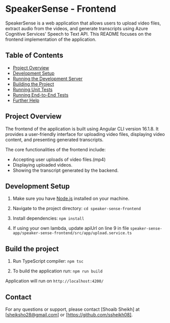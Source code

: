 # SpeakerSense - Frontend

SpeakerSense is a web application that allows users to upload video files, extract audio from the videos, and generate transcripts using Azure Cognitive Services' Speech to Text API. This README focuses on the frontend implementation of the application.


## Table of Contents

- [Project Overview](#project-overview)
- [Development Setup](#development-setup)
- [Running the Development Server](#running-the-development-server)
- [Building the Project](#building-the-project)
- [Running Unit Tests](#running-unit-tests)
- [Running End-to-End Tests](#running-end-to-end-tests)
- [Further Help](#further-help)

## Project Overview

The frontend of the application is built using Angular CLI version 16.1.8. It provides a user-friendly interface for uploading video files, displaying video content, and presenting generated transcripts.

The core functionalities of the frontend include:
- Accepting user uploads of video files.(mp4)
- Displaying uploaded videos.
- Showing the transcript generated by the backend.

## Development Setup

1. Make sure you have [Node.js](https://nodejs.org/) installed on your machine.

2. Navigate to the project directory:
    `cd speaker-sense-frontend`

3. Install dependencies:
    `npm install`

4. If using your own lambda, update apiUrl on line 9 in file `speaker-sense-app/speaker-sense-frontend/src/app/upload.service.ts`

## Build the project

1. Run TypeScript compiler:
    `npm tsc`

2. To build the application run:
    `npm run build` 

Application will run on `http://localhost:4200/`

## Contact

For any questions or support, please contact [Shoaib Sheikh] at [sheiksho28@gmail.com] or [https://github.com/ssheikh08].


